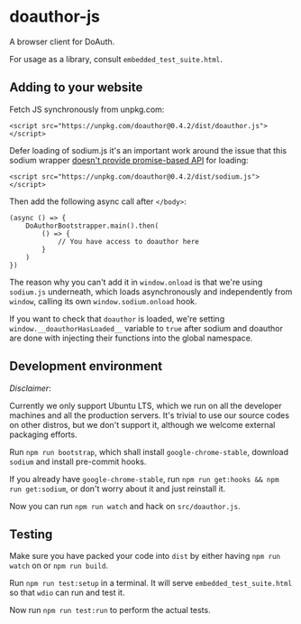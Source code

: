 # doauthor-js

A browser client for DoAuth.

For usage as a library, consult `embedded_test_suite.html`.

## Adding to your website

Fetch JS synchronously from unpkg.com:

```
<script src="https://unpkg.com/doauthor@0.4.2/dist/doauthor.js"></script>
```

Defer loading of sodium.js it's an important work around the issue that this sodium wrapper [doesn't provide promise-based API](https://github.com/jedisct1/libsodium.js/issues/284) for loading:

```
<script src="https://unpkg.com/doauthor@0.4.2/dist/sodium.js"></script>
```

Then add the following async call after `</body>`:

```
(async () => {
    DoAuthorBootstrapper.main().then(
        () => {
            // You have access to doauthor here
        }
    )
})
```

The reason why you can't add it in `window.onload` is that we're using `sodium.js` underneath, which loads asynchronously and independently from `window`, calling its own `window.sodium.onload` hook.

If you want to check that `doauthor` is loaded, we're setting `window.__doauthorHasLoaded__` variable to `true` after sodium and doauthor are done with injecting their functions into the global namespace.

## Development environment

*Disclaimer*:

Currently we only support Ubuntu LTS, which we run on all the developer machines and all the production servers.
It's trivial to use our source codes on other distros, but we don't support it, although we welcome external packaging efforts.

Run `npm run bootstrap`, which shall install `google-chrome-stable`, download `sodium` and install pre-commit hooks.

If you already have `google-chrome-stable`, run `npm run get:hooks && npm run get:sodium`, or don't worry about it and just reinstall it.

Now you can run `npm run watch` and hack on `src/doauthor.js`.

## Testing

Make sure you have packed your code into `dist` by either having `npm run watch` on or `npm run build`.

Run `npm run test:setup` in a terminal. It will serve `embedded_test_suite.html` so that `wdio` can run and test it.

Now run `npm run test:run` to perform the actual tests.
